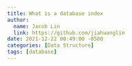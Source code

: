 ```yaml
---
title: What is a database index
author:
  name: Jacob Lin
  link: https://github.com/jiahuanglin
date: 2021-12-22 00:49:00 -0500
categories: [Data Structure]
tags: [database]
---
```


